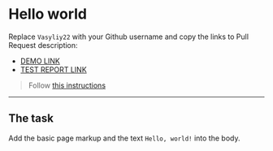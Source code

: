 # Hello world
Replace `Vasyliy22` with your Github username and copy the links to Pull Request description:
- [DEMO LINK](https://Vasiliy22.github.io/layout_hello-world/)
- [TEST REPORT LINK](https://Vasiliy22.github.io/layout_hello-world/report/html_report/)

> Follow [this instructions](https://mate-academy.github.io/layout_task-guideline/#how-to-solve-the-layout-tasks-on-github)
___

## The task 
Add the basic page markup and the text `Hello, world!` into the body.
